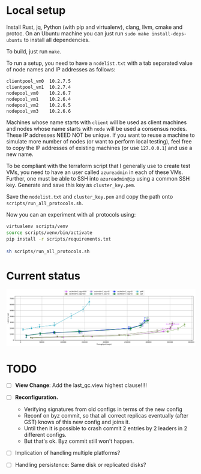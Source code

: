 # Local setup

Install Rust, jq, Python (with pip and virtualenv), clang, llvm, cmake and protoc.
On an Ubuntu machine you can just run `sudo make install-deps-ubuntu` to install all dependencies.

To build, just run `make`.

To run a setup, you need to have a `nodelist.txt` with a tab separated value of node names and IP addresses as follows:
```tsv
clientpool_vm0  10.2.7.5
clientpool_vm1  10.2.7.4
nodepool_vm0    10.2.6.7
nodepool_vm1    10.2.6.4
nodepool_vm2    10.2.6.5
nodepool_vm3    10.2.6.6
```

Machines whose name starts with `client` will be used as client machines and nodes whose name starts with `node` will be used a consensus nodes.
These IP addresses NEED NOT be unique.
If you want to reuse a machine to simulate more number of nodes (or want to perform local testing),
feel free to copy the IP addresses of existing machines (or use `127.0.0.1`) and use a new name.

To be compliant with the terraform script that I generally use to create test VMs,
you need to have an user called `azureadmin` in each of these VMs.
Further, one must be able to SSH into `azureadmin@ip` using a common SSH key.
Generate and save this key as `cluster_key.pem`.

Save the `nodelist.txt` and `cluster_key.pem` and copy the path onto `scripts/run_all_protocols.sh`.

Now you can an experiment with all protocols using:

```bash
virtualenv scripts/venv
source scripts/venv/bin/activate
pip install -r scripts/requirements.txt

sh scripts/run_all_protocols.sh
```

# Current status

![Performance of Pirateship wrt other protocols; Non-TEE and LAN setup](perf.png)


# TODO

- [ ] **View Change**: Add the last_qc.view highest clause!!!!
- [ ] **Reconfiguration.**
    * Verifying signatures from old configs in terms of the new config
    * Reconf on byz commit, so that all correct replicas eventually (after GST) knows of this new config and joins it.
    * Until then it is possible to crash commit 2 entries by 2 leaders in 2 different configs.
    * But that's ok. Byz commit still won't happen.
    
- [ ] Implication of handling multiple platforms?
- [ ] Handling persistence: Same disk or replicated disks?